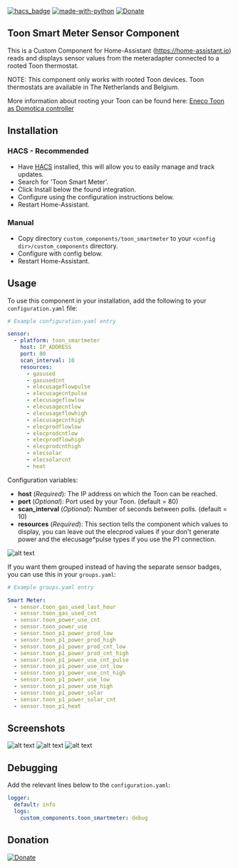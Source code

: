 [![hacs_badge](https://img.shields.io/badge/HACS-Default-orange.svg)](https://github.com/hacs/integration)  [![made-with-python](https://img.shields.io/badge/Made%20with-Python-1f425f.svg)](https://www.python.org/) [![Donate](https://img.shields.io/badge/Donate-PayPal-green.svg)](https://www.paypal.me/cyberjunkynl/)

## Toon Smart Meter Sensor Component
This is a Custom Component for Home-Assistant (https://home-assistant.io) reads and displays sensor values from the meteradapter connected to a rooted Toon thermostat.

NOTE: This component only works with rooted Toon devices.
Toon thermostats are available in The Netherlands and Belgium.

More information about rooting your Toon can be found here:
[Eneco Toon as Domotica controller](http://www.domoticaforum.eu/viewforum.php?f=87)

## Installation

### HACS - Recommended
- Have [HACS](https://hacs.xyz) installed, this will allow you to easily manage and track updates.
- Search for 'Toon Smart Meter'.
- Click Install below the found integration.
- Configure using the configuration instructions below.
- Restart Home-Assistant.

### Manual
- Copy directory `custom_components/toon_smartmeter` to your `<config dir>/custom_components` directory.
- Configure with config below.
- Restart Home-Assistant.

## Usage
To use this component in your installation, add the following to your `configuration.yaml` file:

```yaml
# Example configuration.yaml entry

sensor:
  - platform: toon_smartmeter
    host: IP_ADDRESS
    port: 80
    scan_interval: 10
    resources:
      - gasused
      - gasusedcnt
      - elecusageflowpulse
      - elecusagecntpulse
      - elecusageflowlow
      - elecusagecntlow
      - elecusageflowhigh
      - elecusagecnthigh
      - elecprodflowlow
      - elecprodcntlow
      - elecprodflowhigh
      - elecprodcnthigh
      - elecsolar
      - elecsolarcnt
      - heat
```

Configuration variables:

- **host** (*Required*): The IP address on which the Toon can be reached.
- **port** (*Optional*): Port used by your Toon. (default = 80)
- **scan_interval** (*Optional*): Number of seconds between polls. (default = 10)
- **resources** (*Required*): This section tells the component which values to display, you can leave out the elecprod values if your don't generate power and the elecusage*pulse types if you use the P1 connection.

![alt text](https://github.com/cyberjunky/home-assistant-toon_smartmeter/blob/master/screenshots/toon-smartmeter-badges.png?raw=true "Toon Smart Meter Badges")

If you want them grouped instead of having the separate sensor badges, you can use this in your `groups.yaml`:

```yaml
# Example groups.yaml entry

Smart Meter:
  - sensor.toon_gas_used_last_hour
  - sensor.toon_gas_used_cnt
  - sensor.toon_power_use_cnt
  - sensor.toon_power_use
  - sensor.toon_p1_power_prod_low
  - sensor.toon_p1_power_prod_high
  - sensor.toon_p1_power_prod_cnt_low
  - sensor.toon_p1_power_prod_cnt_high
  - sensor.toon_p1_power_use_cnt_pulse
  - sensor.toon_p1_power_use_cnt_low
  - sensor.toon_p1_power_use_cnt_high
  - sensor.toon_p1_power_use_low
  - sensor.toon_p1_power_use_high
  - sensor.toon_p1_power_solar
  - sensor.toon_p1_power_solar_cnt
  - sensor.toon_p1_heat
```

## Screenshots

![alt text](https://github.com/cyberjunky/home-assistant-toon_smartmeter/blob/master/screenshots/toon-smartmeter.png?raw=true "Screenshot Toon Smart Meter")
![alt text](https://github.com/cyberjunky/home-assistant-toon_smartmeter/blob/master/screenshots/toon-smartmeter-graph-gasused.png?raw=true "Screenshot Toon Graph Gas Used")
![alt text](https://github.com/cyberjunky/home-assistant-toon_smartmeter/blob/master/screenshots/toon-smartmeter-graph-poweruselow.png?raw=true "Screenshot Toon Graph Power Use Low")

## Debugging

Add the relevant lines below to the `configuration.yaml`:

```yaml
logger:
  default: info
  logs:
    custom_components.toon_smartmeter: debug
```

## Donation
[![Donate](https://img.shields.io/badge/Donate-PayPal-green.svg)](https://www.paypal.me/cyberjunkynl/)
